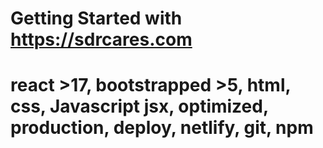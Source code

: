 # Getting Started with https://sdrcares.com
# react >17, bootstrapped >5, html, css, Javascript jsx, optimized, production, deploy, netlify, git, npm  
